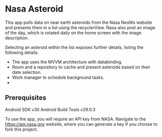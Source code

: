 # Nasa Asteroid
This app pulls data on near earth asteroids from the Nasa NeoWs website and presents them in a list using the recyclerView.
Nasa also post an image of the day, which is rotated daily on the home screen with the image description.

Selecting an asteroid within the list exposes further details, listing the following details.

- The app uses the MVVM architecture with databinding.
- Room and a repository to cache and present asteroids based on their date selection.
- Work manager to schedule background tasks.
-

## Prerequisites
Android SDK v30 Android Build Tools v29.0.3

To use the app, you will require an API key from NASA. Navigate to the https://api.nasa.gov website, where you can generate a key if you choose to fork this project.